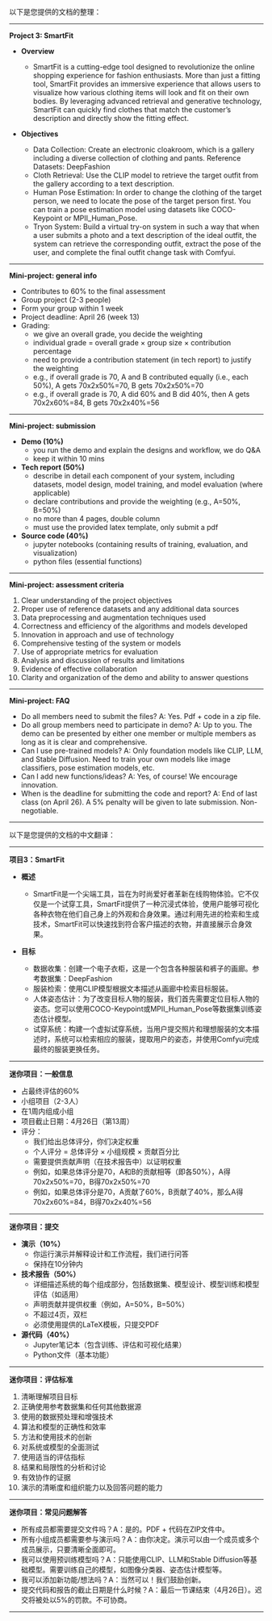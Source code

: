 以下是您提供的文档的整理：

---

**Project 3: SmartFit**

- **Overview**
  - SmartFit is a cutting-edge tool designed to revolutionize the online shopping experience for fashion enthusiasts. More than just a fitting tool, SmartFit provides an immersive experience that allows users to visualize how various clothing items will look and fit on their own bodies. By leveraging advanced retrieval and generative technology, SmartFit can quickly find clothes that match the customer’s description and directly show the fitting effect.

- **Objectives**
  - Data Collection: Create an electronic cloakroom, which is a gallery including a diverse collection of clothing and pants. Reference Datasets: DeepFashion
  - Cloth Retrieval: Use the CLIP model to retrieve the target outfit from the gallery according to a text description.
  - Human Pose Estimation: In order to change the clothing of the target person, we need to locate the pose of the target person first. You can train a pose estimation model using datasets like COCO-Keypoint or MPII_Human_Pose.
  - Tryon System: Build a virtual try-on system in such a way that when a user submits a photo and a text description of the ideal outfit, the system can retrieve the corresponding outfit, extract the pose of the user, and complete the final outfit change task with Comfyui.

---

**Mini-project: general info**

- Contributes to 60% to the final assessment
- Group project (2-3 people)
- Form your group within 1 week
- Project deadline: April 26 (week 13)
- Grading:
  - we give an overall grade, you decide the weighting
  - individual grade = overall grade × group size × contribution percentage
  - need to provide a contribution statement (in tech report) to justify the weighting
  - e.g., if overall grade is 70, A and B contributed equally (i.e., each 50%), A gets 70x2x50%=70, B gets 70x2x50%=70
  - e.g., if overall grade is 70, A did 60% and B did 40%, then A gets 70x2x60%=84, B gets 70x2x40%=56

---

**Mini-project: submission**

- **Demo (10%)**
  - you run the demo and explain the designs and workflow, we do Q&A
  - keep it within 10 mins
- **Tech report (50%)**
  - describe in detail each component of your system, including datasets, model design, model training, and model evaluation (where applicable)
  - declare contributions and provide the weighting (e.g., A=50%, B=50%)
  - no more than 4 pages, double column
  - must use the provided latex template, only submit a pdf
- **Source code (40%)**
  - jupyter notebooks (containing results of training, evaluation, and visualization)
  - python files (essential functions)

---

**Mini-project: assessment criteria**

1. Clear understanding of the project objectives
2. Proper use of reference datasets and any additional data sources
3. Data preprocessing and augmentation techniques used
4. Correctness and efficiency of the algorithms and models developed
5. Innovation in approach and use of technology
6. Comprehensive testing of the system or models
7. Use of appropriate metrics for evaluation
8. Analysis and discussion of results and limitations
9. Evidence of effective collaboration
10. Clarity and organization of the demo and ability to answer questions

---

**Mini-project: FAQ**

- Do all members need to submit the files? A: Yes. Pdf + code in a zip file.
- Do all group members need to participate in demo? A: Up to you. The demo can be presented by either one member or multiple members as long as it is clear and comprehensive.
- Can I use pre-trained models? A: Only foundation models like CLIP, LLM, and Stable Diffusion. Need to train your own models like image classifiers, pose estimation models, etc.
- Can I add new functions/ideas? A: Yes, of course! We encourage innovation.
- When is the deadline for submitting the code and report? A: End of last class (on April 26). A 5% penalty will be given to late submission. Non-negotiable.

---
以下是您提供的文档的中文翻译：

---

**项目3：SmartFit**

- **概述**
  - SmartFit是一个尖端工具，旨在为时尚爱好者革新在线购物体验。它不仅仅是一个试穿工具，SmartFit提供了一种沉浸式体验，使用户能够可视化各种衣物在他们自己身上的外观和合身效果。通过利用先进的检索和生成技术，SmartFit可以快速找到符合客户描述的衣物，并直接展示合身效果。

- **目标**
  - 数据收集：创建一个电子衣柜，这是一个包含各种服装和裤子的画廊。参考数据集：DeepFashion
  - 服装检索：使用CLIP模型根据文本描述从画廊中检索目标服装。
  - 人体姿态估计：为了改变目标人物的服装，我们首先需要定位目标人物的姿态。您可以使用COCO-Keypoint或MPII_Human_Pose等数据集训练姿态估计模型。
  - 试穿系统：构建一个虚拟试穿系统，当用户提交照片和理想服装的文本描述时，系统可以检索相应的服装，提取用户的姿态，并使用Comfyui完成最终的服装更换任务。

---

**迷你项目：一般信息**

- 占最终评估的60%
- 小组项目（2-3人）
- 在1周内组成小组
- 项目截止日期：4月26日（第13周）
- 评分：
  - 我们给出总体评分，你们决定权重
  - 个人评分 = 总体评分 × 小组规模 × 贡献百分比
  - 需要提供贡献声明（在技术报告中）以证明权重
  - 例如，如果总体评分是70，A和B的贡献相等（即各50%），A得70x2x50%=70，B得70x2x50%=70
  - 例如，如果总体评分是70，A贡献了60%，B贡献了40%，那么A得70x2x60%=84，B得70x2x40%=56

---

**迷你项目：提交**

- **演示（10%）**
  - 你运行演示并解释设计和工作流程，我们进行问答
  - 保持在10分钟内
- **技术报告（50%）**
  - 详细描述系统的每个组成部分，包括数据集、模型设计、模型训练和模型评估（如适用）
  - 声明贡献并提供权重（例如，A=50%，B=50%）
  - 不超过4页，双栏
  - 必须使用提供的LaTeX模板，只提交PDF
- **源代码（40%）**
  - Jupyter笔记本（包含训练、评估和可视化结果）
  - Python文件（基本功能）

---

**迷你项目：评估标准**

1. 清晰理解项目目标
2. 正确使用参考数据集和任何其他数据源
3. 使用的数据预处理和增强技术
4. 算法和模型的正确性和效率
5. 方法和使用技术的创新
6. 对系统或模型的全面测试
7. 使用适当的评估指标
8. 结果和局限性的分析和讨论
9. 有效协作的证据
10. 演示的清晰度和组织能力以及回答问题的能力

---

**迷你项目：常见问题解答**

- 所有成员都需要提交文件吗？A：是的。PDF + 代码在ZIP文件中。
- 所有小组成员都需要参与演示吗？A：由你决定。演示可以由一个成员或多个成员展示，只要清晰全面即可。
- 我可以使用预训练模型吗？A：只能使用CLIP、LLM和Stable Diffusion等基础模型。需要训练自己的模型，如图像分类器、姿态估计模型等。
- 我可以添加新功能/想法吗？A：当然可以！我们鼓励创新。
- 提交代码和报告的截止日期是什么时候？A：最后一节课结束（4月26日）。迟交将被处以5%的罚款。不可协商。

---
